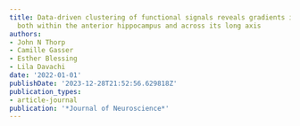 ```yaml
---
title: Data-driven clustering of functional signals reveals gradients in processing
  both within the anterior hippocampus and across its long axis
authors:
- John N Thorp
- Camille Gasser
- Esther Blessing
- Lila Davachi
date: '2022-01-01'
publishDate: '2023-12-28T21:52:56.629818Z'
publication_types:
- article-journal
publication: '*Journal of Neuroscience*'
---
```

